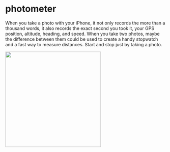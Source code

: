 # photometer
When you take a photo with your iPhone, it not only records the more than a thousand words, it also records the exact second you took it, your GPS position, altitude, heading, and speed. When you take two photos, maybe the difference between them could be used to create a handy stopwatch and a fast way to measure distances. Start and stop just by taking a photo. 

<img src="https://raw.githubusercontent.com/mortenjust/photometer/master/UX/photometer.png" width=300>
